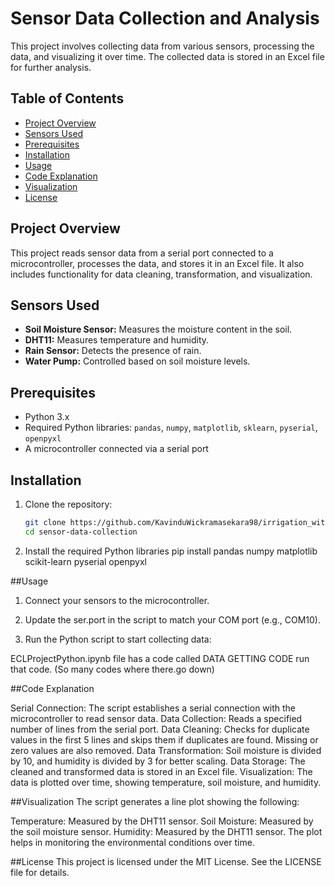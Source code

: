 # Sensor Data Collection and Analysis

This project involves collecting data from various sensors, processing the data, and visualizing it over time. The collected data is stored in an Excel file for further analysis.

## Table of Contents

- [Project Overview](#project-overview)
- [Sensors Used](#sensors-used)
- [Prerequisites](#prerequisites)
- [Installation](#installation)
- [Usage](#usage)
- [Code Explanation](#code-explanation)
- [Visualization](#visualization)
- [License](#license)

## Project Overview

This project reads sensor data from a serial port connected to a microcontroller, processes the data, and stores it in an Excel file. It also includes functionality for data cleaning, transformation, and visualization.

## Sensors Used

- **Soil Moisture Sensor:** Measures the moisture content in the soil.
- **DHT11:** Measures temperature and humidity.
- **Rain Sensor:** Detects the presence of rain.
- **Water Pump:** Controlled based on soil moisture levels.

## Prerequisites

- Python 3.x
- Required Python libraries: `pandas`, `numpy`, `matplotlib`, `sklearn`, `pyserial`, `openpyxl`
- A microcontroller connected via a serial port

## Installation

1. Clone the repository:
   ```bash
   git clone https://github.com/KavinduWickramasekara98/irrigation_with_electronic_and_ML.git
   cd sensor-data-collection
2. Install the required Python libraries
   pip install pandas numpy matplotlib scikit-learn pyserial openpyxl

##Usage
1. Connect your sensors to the microcontroller.

2. Update the ser.port in the script to match your COM port (e.g., COM10).

3. Run the Python script to start collecting data:

ECLProjectPython.ipynb file has a code called DATA GETTING CODE
run that code.
(So many codes where there.go down)

##Code Explanation

Serial Connection: The script establishes a serial connection with the microcontroller to read sensor data.
Data Collection: Reads a specified number of lines from the serial port.
Data Cleaning: Checks for duplicate values in the first 5 lines and skips them if duplicates are found. Missing or zero values are also removed.
Data Transformation: Soil moisture is divided by 10, and humidity is divided by 3 for better scaling.
Data Storage: The cleaned and transformed data is stored in an Excel file.
Visualization: The data is plotted over time, showing temperature, soil moisture, and humidity.

##Visualization
The script generates a line plot showing the following:

Temperature: Measured by the DHT11 sensor.
Soil Moisture: Measured by the soil moisture sensor.
Humidity: Measured by the DHT11 sensor.
The plot helps in monitoring the environmental conditions over time.

##License
This project is licensed under the MIT License. See the LICENSE file for details.
